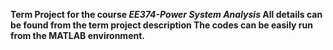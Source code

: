 **Term Project for the course ***EE374-Power System Analysis***
All details can be found from the term project description
The codes can be easily run from the MATLAB environment.**
